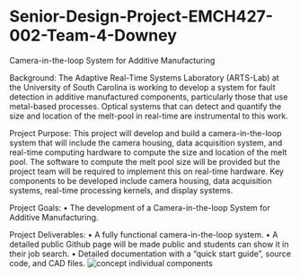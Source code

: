 # Senior-Design-Project-EMCH427-002-Team-4-Downey
Camera-in-the-loop System for Additive Manufacturing 

Background:
The Adaptive Real-Time Systems Laboratory (ARTS-Lab) at the University of South Carolina is working to develop a system for fault detection in additive manufactured components, particularly those that use metal-based processes.  Optical systems that can detect and quantify the size and location of the melt-pool in real-time are instrumental to this work.

Project Purpose: 
This project will develop and build a camera-in-the-loop system that will include the camera housing, data acquisition system, and real-time computing hardware to compute the size and location of the melt pool. The software to compute the melt pool size will be provided but the project team will be required to implement this on real-time hardware. Key components to be developed include camera housing, data acquisition systems, real-time processing kernels, and display systems.

Project Goals:
•	The development of a Camera-in-the-loop System for Additive Manufacturing. 

Project Deliverables:
•	A fully functional camera-in-the-loop system.
•	A detailed public Github page will be made public and students can show it in their job search.
•	Detailed documentation with a “quick start guide”, source code, and CAD files. 
![concept individual components](https://user-images.githubusercontent.com/87868879/164946385-f739e6aa-e9ef-41d7-9971-64a388419aa9.png)



